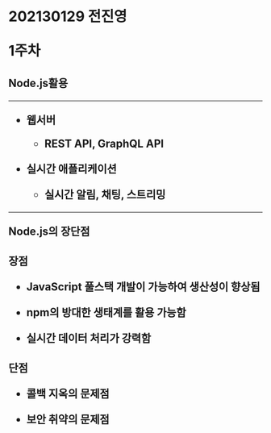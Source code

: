 <h1>202130129 전진영


1주차

<h2>Node.js활용

---
- 웹서버
  * REST API, GraphQL API

- 실시간 애플리케이션
  * 실시간 알림, 채팅, 스트리밍

---
Node.js의 장단점


<h2>장점

- JavaScript 풀스택 개발이 가능하여 생산성이 향상됨

- npm의 방대한 생태계를 활용 가능함

- 실시간 데이터 처리가 강력함

<h2>단점

- 콜백 지옥의 문제점

- 보안 취약의 문제점


